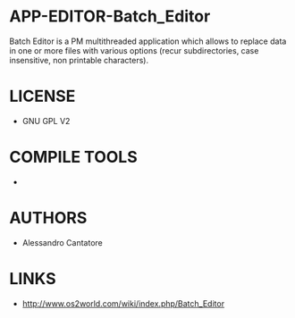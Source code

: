 # APP-EDITOR-Batch_Editor
Batch Editor is a PM multithreaded application which allows to replace data in one or more files with various options (recur subdirectories, case insensitive, non printable characters). 

LICENSE
===============
* GNU GPL V2

COMPILE TOOLS
===============
* 
 
AUTHORS
===============
* Alessandro Cantatore

LINKS
===============
* http://www.os2world.com/wiki/index.php/Batch_Editor
